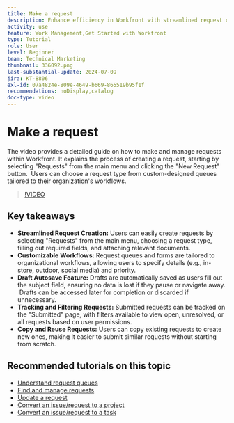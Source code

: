 ```yaml
---
title: Make a request
description: Enhance efficiency in Workfront with streamlined request creation, customizable workflows, draft autosave, tracking and filtering tools, and the ability to copy and reuse requests.
activity: use
feature: Work Management,Get Started with Workfront
type: Tutorial
role: User
level: Beginner
team: Technical Marketing
thumbnail: 336092.png
last-substantial-update: 2024-07-09
jira: KT-8806
exl-id: 07a4824e-809e-4649-b669-865519b95f1f
recommendations: noDisplay,catalog
doc-type: video
---
```

# Make a request

The video provides a detailed guide on how to make and manage requests within Workfront. It explains the process of creating a request, starting by selecting "Requests" from the main menu and clicking the "New Request" button. ​ Users can choose a request type from custom-designed queues tailored to their organization's workflows.

>[!VIDEO](https://video.tv.adobe.com/v/336092/?quality=12&learn=on&enablevpops)

## Key takeaways

* **Streamlined Request Creation:** Users can easily create requests by selecting "Requests" from the main menu, choosing a request type, filling out required fields, and attaching relevant documents. ​
* **Customizable Workflows:** Request queues and forms are tailored to organizational workflows, allowing users to specify details (e.g., in-store, outdoor, social media) and priority.
* **Draft Autosave Feature:** Drafts are automatically saved as users fill out the subject field, ensuring no data is lost if they pause or navigate away. ​ Drafts can be accessed later for completion or discarded if unnecessary. ​
* **Tracking and Filtering Requests:** Submitted requests can be tracked on the "Submitted" page, with filters available to view open, unresolved, or all requests based on user permissions. ​
* **Copy and Reuse Requests:** Users can copy existing requests to create new ones, making it easier to submit similar requests without starting from scratch.

## Recommended tutorials on this topic

* [Understand request queues](/help/manage-work/request-queues/understand-request-queues.md)
* [Find and manage requests](/help/manage-work/issues-requests/find-requests.md)
* [Update a request](/help/manage-work/issues-requests/update-a-request.md)
* [Convert an issue/request to a project](/help/manage-work/issues-requests/create-a-project-from-a-request.md)
* [Convert an issue/request to a task](/help/manage-work/issues-requests/convert-issues-to-other-work-items.md)
